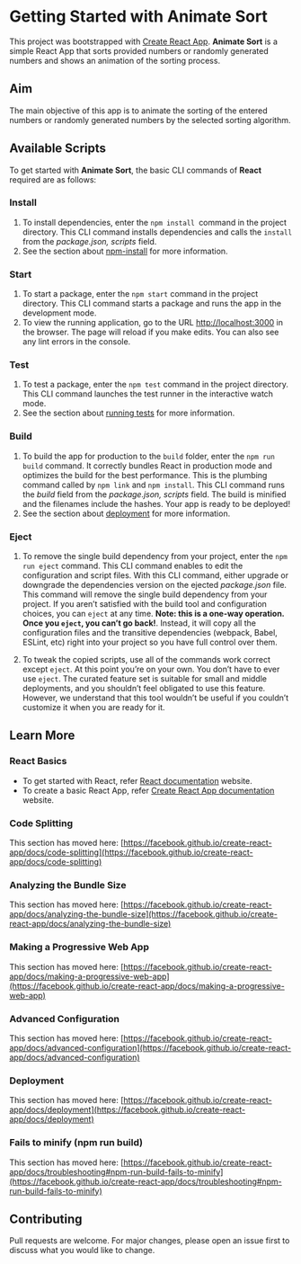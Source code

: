 # Getting Started with Animate Sort
This project was bootstrapped with [Create React App](https://github.com/facebook/create-react-app). **Animate Sort** is a simple React App that sorts provided numbers or randomly generated numbers and shows an animation of the sorting process.

## Aim
The main objective of this app is to animate the sorting of the entered numbers or randomly generated numbers by the selected sorting algorithm.

## Available Scripts
To get started with **Animate Sort**, the basic CLI commands of **React** required are as follows:

### Install
1. To install dependencies, enter the `npm install `command in the project directory.
This CLI command installs dependencies and calls the `install` from the *package.json, scripts* field.
2. See the section about [npm-install](https://docs.npmjs.com/cli/v7/commands/npm-install) for more information.

### Start

1. To start a package, enter the ``npm start`` command in the project directory.
This CLI command starts a package and runs the app in the development mode.
2. To view the running application, go to the URL [http://localhost:3000](http://localhost:3000) in the browser.
The page will reload if you make edits. You can also see any lint errors in the console.

### Test
1. To test a package, enter the ``npm test`` command in the project directory.
This CLI command launches the test runner in the interactive watch mode.
2. See the section about [running tests](https://facebook.github.io/create-react-app/docs/running-tests) for more information.

### Build

1. To build the app for production to the `build` folder, enter the `npm run build` command.
It correctly bundles React in production mode and optimizes the build for the best performance. This is the plumbing command called by `npm link` and `npm install`. This CLI command runs the *build* field from the *package.json, scripts* field. The build is minified and the filenames include the hashes. Your app is ready to be deployed!
2. See the section about [deployment](https://facebook.github.io/create-react-app/docs/deployment) for more information.

### Eject

1. To remove the single build dependency from your project, enter the `npm run eject` command.
This CLI command enables to edit the configuration and script files. With this CLI command, either upgrade or downgrade the dependencies version on the ejected *package.json* file. This command will remove the single build dependency from your project. If you aren’t satisfied with the build tool and configuration choices, you can `eject` at any time.
**Note: this is a one-way operation. Once you `eject`, you can’t go back!**.
Instead, it will copy all the configuration files and the transitive dependencies (webpack, Babel, ESLint, etc) right into your project so you have full control over them.

2. To tweak the copied scripts, use all of the commands work correct except `eject`.
At this point you’re on your own. You don’t have to ever use `eject`. The curated feature set is suitable for small and middle deployments, and you shouldn’t feel obligated to use this feature. However, we understand that this tool wouldn’t be useful if you couldn’t customize it when you are ready for it.

## Learn More

### React Basics

- To get started with React, refer [React documentation](https://reactjs.org/) website.
- To create a basic React App, refer [Create React App documentation](https://facebook.github.io/create-react-app/docs/getting-started) website.

### Code Splitting

This section has moved here: [https://facebook.github.io/create-react-app/docs/code-splitting](https://facebook.github.io/create-react-app/docs/code-splitting)

### Analyzing the Bundle Size

This section has moved here: [https://facebook.github.io/create-react-app/docs/analyzing-the-bundle-size](https://facebook.github.io/create-react-app/docs/analyzing-the-bundle-size)

### Making a Progressive Web App

This section has moved here: [https://facebook.github.io/create-react-app/docs/making-a-progressive-web-app](https://facebook.github.io/create-react-app/docs/making-a-progressive-web-app)

### Advanced Configuration

This section has moved here: [https://facebook.github.io/create-react-app/docs/advanced-configuration](https://facebook.github.io/create-react-app/docs/advanced-configuration)

### Deployment

This section has moved here: [https://facebook.github.io/create-react-app/docs/deployment](https://facebook.github.io/create-react-app/docs/deployment)

### Fails to minify (npm run build)

This section has moved here: [https://facebook.github.io/create-react-app/docs/troubleshooting#npm-run-build-fails-to-minify](https://facebook.github.io/create-react-app/docs/troubleshooting#npm-run-build-fails-to-minify)

## Contributing

Pull requests are welcome. For major changes, please open an issue first to discuss what you would like to change.

